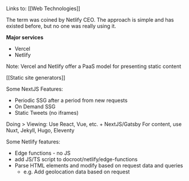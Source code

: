 Links to: [[Web Technologies]]

The term was coined by Netlify CEO.
The approach is simple and has existed before, but no one was really using it.

**Major services**
- Vercel
- Netlify

Note: Vercel and Netlify offer a PaaS model for presenting static content

[[Static site generators]]

Some NextJS Features:
- Periodic SSG after a period from new requests
- On Demand SSG
- Static Tweets (no iframes)

Doing > Viewing: Use React, Vue, etc. + NextJS/Gatsby
For content, use Nuxt, Jekyll, Hugo, Eleventy

Some Netlify features:
- Edge functions - no JS
- add JS/TS script to docroot/netlify/edge-functions
- Parse HTML elements and modify based on request data and queries
	- e.g. Add geolocation data based on request